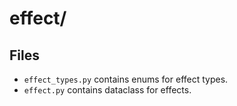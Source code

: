 # effect/

## Files

- `effect_types.py` contains enums for effect types.
- `effect.py` contains dataclass for effects.